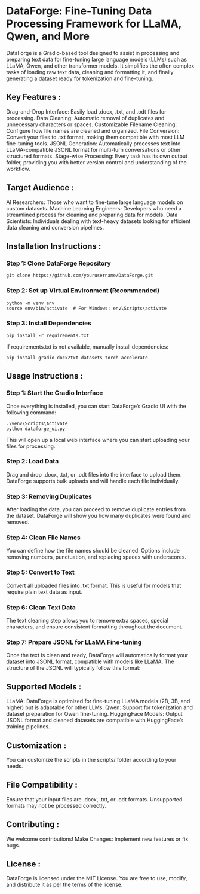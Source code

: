 # DataForge: Fine-Tuning Data Processing Framework for LLaMA, Qwen, and More
DataForge is a Gradio-based tool designed to assist in processing and preparing text data for fine-tuning large language models (LLMs) such as LLaMA, Qwen, and other transformer models. It simplifies the often complex tasks of loading raw text data, cleaning and formatting it, and finally generating a dataset ready for tokenization and fine-tuning.


## Key Features :
Drag-and-Drop Interface: Easily load .docx, .txt, and .odt files for processing.
Data Cleaning: Automatic removal of duplicates and unnecessary characters or spaces.
Customizable Filename Cleaning: Configure how file names are cleaned and organized.
File Conversion: Convert your files to .txt format, making them compatible with most LLM fine-tuning tools.
JSONL Generation: Automatically processes text into LLaMA-compatible JSONL format for multi-turn conversations or other structured formats.
Stage-wise Processing: Every task has its own output folder, providing you with better version control and understanding of the workflow.


## Target Audience :
AI Researchers: Those who want to fine-tune large language models on custom datasets.
Machine Learning Engineers: Developers who need a streamlined process for cleaning and preparing data for models.
Data Scientists: Individuals dealing with text-heavy datasets looking for efficient data cleaning and conversion pipelines.


## Installation Instructions : 

### Step 1: Clone DataForge Repository

```
git clone https://github.com/yourusername/DataForge.git
```

### Step 2: Set up Virtual Environment (Recommended)

```
python -m venv env
source env/bin/activate  # For Windows: env\Scripts\activate
```

### Step 3: Install Dependencies
```
pip install -r requirements.txt
```

If requirements.txt is not available, manually install dependencies:

```
pip install gradio docx2txt datasets torch accelerate
```

## Usage Instructions :

### Step 1: Start the Gradio Interface
Once everything is installed, you can start DataForge’s Gradio UI with the following command:

```
.\venv\Scripts\Activate
python dataforge_ui.py
```

This will open up a local web interface where you can start uploading your files for processing.

### Step 2: Load Data
Drag and drop .docx, .txt, or .odt files into the interface to upload them. DataForge supports bulk uploads and will handle each file individually.

### Step 3: Removing Duplicates
After loading the data, you can proceed to remove duplicate entries from the dataset. DataForge will show you how many duplicates were found and removed.

### Step 4: Clean File Names
You can define how the file names should be cleaned. Options include removing numbers, punctuation, and replacing spaces with underscores.

### Step 5: Convert to Text
Convert all uploaded files into .txt format. This is useful for models that require plain text data as input.

### Step 6: Clean Text Data
The text cleaning step allows you to remove extra spaces, special characters, and ensure consistent formatting throughout the document.

### Step 7: Prepare JSONL for LLaMA Fine-tuning
Once the text is clean and ready, DataForge will automatically format your dataset into JSONL format, compatible with models like LLaMA. The structure of the JSONL will typically follow this format:


## Supported Models :
LLaMA: DataForge is optimized for fine-tuning LLaMA models (2B, 3B, and higher) but is adaptable for other LLMs.
Qwen: Support for tokenization and dataset preparation for Qwen fine-tuning.
HuggingFace Models: Output JSONL format and cleaned datasets are compatible with HuggingFace’s training pipelines.


## Customization :
You can customize the scripts in the scripts/ folder according to your needs.


## File Compatibility :
Ensure that your input files are .docx, .txt, or .odt formats. Unsupported formats may not be processed correctly.


## Contributing  :
We welcome contributions! Make Changes: Implement new features or fix bugs.


## License :
DataForge is licensed under the MIT License. You are free to use, modify, and distribute it as per the terms of the license.


